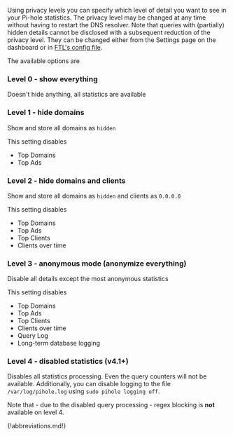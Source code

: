 Using privacy levels you can specify which level of detail you want to see in your Pi-hole statistics. The privacy level may be changed at any time without having to restart the DNS resolver. Note that queries with (partially) hidden details cannot be disclosed with a subsequent reduction of the privacy level. They can be changed either from the Settings page on the dashboard or in [FTL's config file](configfile.md).

The available options are

### Level 0 - show everything

Doesn't hide anything, all statistics are available

### Level 1 - hide domains

Show and store all domains as `hidden`

This setting disables

- Top Domains
- Top Ads

### Level 2 - hide domains and clients

Show and store all domains as `hidden` and clients as `0.0.0.0`

This setting disables

- Top Domains
- Top Ads
- Top Clients
- Clients over time

### Level 3 - anonymous mode (anonymize everything)

Disable all details except the most anonymous statistics

This setting disables

- Top Domains
- Top Ads
- Top Clients
- Clients over time
- Query Log
- Long-term database logging

### Level 4 - disabled statistics (v4.1+)

Disables all statistics processing. Even the query counters will not be available.
Additionally, you can disable logging to the file `/var/log/pihole.log` using `sudo pihole logging off`.

Note that - due to the disabled query processing - regex blocking is **not** available on level 4.

{!abbreviations.md!}
